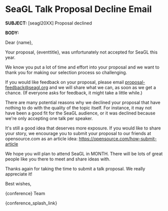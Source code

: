 # SeaGL Talk Proposal Decline Email

**SUBJECT:** [seagl20XX] Proposal declined

**BODY:**

Dear {name},

Your proposal, {eventtitle}, was unfortunately not accepted for SeaGL this year. 

We know you put a lot of time and effort into your proposal and we want to thank you for making our selection process so challenging.

If you would like feedback on your proposal, please email proposal-feedback@seagl.org and we will share what we can, as soon as we get a chance. (If everyone asks for feedback, it might take a little while.)

There are many potential reasons why we declined your proposal that have nothing to do with the quality of the topic itself. For instance, it may not have been a good fit for the SeaGL audience, or it was declined because we're only accepting one talk per speaker. 

It's still a good idea that deserves more exposure. If you would like to share your story, we encourage you to submit your proposal to our friends at opensource.com as an article idea: https://opensource.com/how-submit-article

We hope you will plan to attend SeaGL in MONTH. There will be lots of great people like you there to meet and share ideas with. 

Thanks again for taking the time to submit a talk proposal. We really appreciate it!

Best wishes,

{conference} Team

{conference_splash_link}
